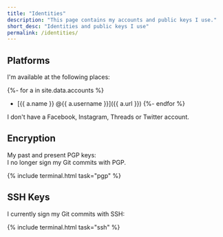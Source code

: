 ```yaml
---
title: "Identities"
description: "This page contains my accounts and public keys I use."
short_desc: "Identities and public keys I use"
permalink: /identities/
---
```


## Platforms

I'm available at the following places:

<!-- markdownlint-disable MD007 MD032 -->

{%- for a in site.data.accounts %}
  - [{{ a.name }} @{{ a.username }}]({{ a.url }})
{%- endfor %}

<!-- markdownlint-enable MD007 MD032 -->

I don't have a Facebook, Instagram, Threads or Twitter account.

## Encryption

My past and present PGP keys:  
I no longer sign my Git commits with PGP.

{% include terminal.html task="pgp" %}

## SSH Keys

I currently sign my Git commits with SSH:

{% include terminal.html task="ssh" %}
